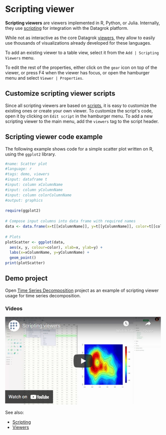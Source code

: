 <!-- TITLE: Scripting viewer -->
<!-- SUBTITLE: -->

# Scripting viewer

**Scripting viewers** are viewers implemented in R, Python, or Julia. Internally, they
use [scripting](../../develop/scripting.md) for integration with the Datagrok platform.

While not as interactive as the core Datagrok [viewers](../viewers.md), they allow to easily use 
thousands of visualizations already developed for these languages.

To add an existing viewer to a table view, select it from the
 `Add | Scripting Viewers` menu.

To edit the rest of the properties, either click on the `gear` icon on top of the viewer,
or press F4 when the viewer has focus, or open the hamburger menu and select `Viewer | Properties`.

## Customize scripting viewer scripts

Since all scripting viewers are based on [scripts](../../develop/scripting.md), it is easy to customize 
the existing ones or create your own viewer. To customize the script's code, open it by clicking
on `Edit script` in the hamburger menu. To add a new scripting viewer to the main menu, add the `viewers` 
tag to the script header.

## Scripting viewer code example

The following example shows code for a simple scatter plot written on R, using the `ggplot2` library.

```r
#name: Scatter plot
#language: r
#tags: demo, viewers
#input: dataframe t
#input: column xColumnName
#input: column yColumnName
#input: column colorColumnName
#output: graphics

require(ggplot2)

# Compose input columns into data frame with required names
data <- data.frame(x=t[[xColumnName]], y=t[[yColumnName]], color=t[[colorColumnName]])

# Plots
plotScatter <- ggplot(data, 
  aes(x, y, colour=color), xlab=x, ylab=y) +
  labs(x=xColumnName, y=yColumnName) +
  geom_point()
print(plotScatter)
```

## Demo project

Open [Time Series Decomposition](https://public.datagrok.ai/p/demo.timeseriesdecomposition) project as an example of 
scripting viewer usage for time series decomposition. 

### Videos

[![Scripting Viewer](../../uploads/youtube/scripting_viewer.png "Open on Youtube")](https://www.youtube.com/watch?v=jHRpOnhBAz4)


See also: 
  
* [Scripting](../../develop/scripting.md)
* [Viewers](../viewers.md)
